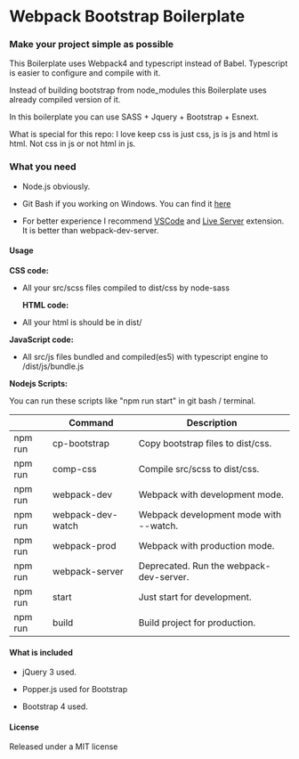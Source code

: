 # Webpack Bootstrap Boilerplate


### Make your project simple as possible

This Boilerplate uses Webpack4 and typescript instead of Babel. Typescript is easier to configure and compile with it.

Instead of building bootstrap from node_modules this Boilerplate uses already compiled version of it.

In this boilerplate you can use SASS + Jquery + Bootstrap + Esnext.

What is special for this repo: I love keep css is just css, js is js and html is html. Not css in js or not html in js.

### What you need

- Node.js obviously.

- Git Bash if you working on Windows. You can find it [here](https://git-scm.com/downloads)

- For better experience I recommend [VSCode](https://code.visualstudio.com) and [Live Server](https://marketplace.visualstudio.com/items?itemName=ritwickdey.LiveServer) extension. It is better than webpack-dev-server.
  
#### Usage

**CSS code:**

- All your src/scss files compiled to dist/css by node-sass

  **HTML code:**

- All your html is should be in dist/
  
**JavaScript code:**

- All src/js files bundled and compiled(es5) with typescript engine to /dist/js/bundle.js

 **Nodejs Scripts:**
  
You can run these scripts like "npm run start" in git bash / terminal.

|                |Command                        |Description                              |
|----------------|-------------------------------|-----------------------------------------|
|npm run         |cp-bootstrap                   |Copy bootstrap files to dist/css.        |
|npm run         |comp-css                       |Compile src/scss to dist/css.            |
|npm run         |webpack-dev                    |Webpack with development mode.           |
|npm run         |webpack-dev-watch              |Webpack development mode with --watch.   |
|npm run         |webpack-prod                   |Webpack with production mode.            |
|npm run         |webpack-server                 |Deprecated. Run the webpack-dev-server.  |
|npm run         |start                          |Just start for development.              |
|npm run         |build                          |Build project for production.            |

#### What is included
  
- jQuery 3 used.

- Popper.js used for Bootstrap

- Bootstrap 4 used.

#### License

Released under a MIT license